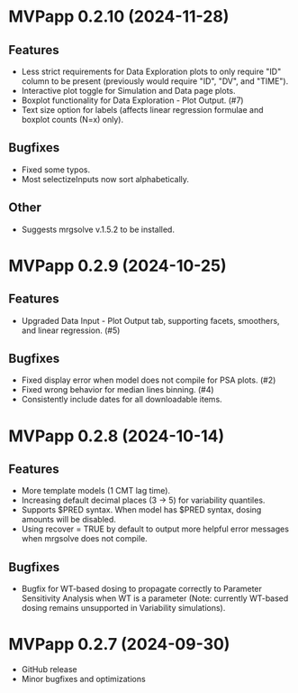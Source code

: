 # MVPapp 0.2.10 (2024-11-28)

## Features

* Less strict requirements for Data Exploration plots to only require "ID" column to be present (previously would require "ID", "DV", and "TIME").  
* Interactive plot toggle for Simulation and Data page plots.  
* Boxplot functionality for Data Exploration - Plot Output. (#7)  
* Text size option for labels (affects linear regression formulae and boxplot counts (N=x) only).  

## Bugfixes

* Fixed some typos.  
* Most selectizeInputs now sort alphabetically. 

## Other

* Suggests mrgsolve v.1.5.2 to be installed.  

# MVPapp 0.2.9 (2024-10-25)

## Features

* Upgraded Data Input - Plot Output tab, supporting facets, smoothers, and linear regression. (#5)  

## Bugfixes

* Fixed display error when model does not compile for PSA plots. (#2)  
* Fixed wrong behavior for median lines binning. (#4)  
* Consistently include dates for all downloadable items.

# MVPapp 0.2.8 (2024-10-14)

## Features

* More template models (1 CMT lag time).  
* Increasing default decimal places (3 -> 5) for variability quantiles.  
* Supports \$PRED syntax. When model has \$PRED syntax, dosing amounts will be disabled.  
* Using recover = TRUE by default to output more helpful error messages when mrgsolve does not compile.  

## Bugfixes

* Bugfix for WT-based dosing to propagate correctly to Parameter Sensitivity Analysis when WT is a parameter (Note: currently WT-based dosing remains unsupported in Variability simulations). 


# MVPapp 0.2.7 (2024-09-30)

* GitHub release  
* Minor bugfixes and optimizations
